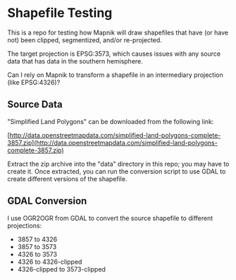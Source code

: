# Shapefile Testing

This is a repo for testing how Mapnik will draw shapefiles that have (or have not) been clipped, segmentized, and/or re-projected.

The target projection is EPSG:3573, which causes issues with any source data that has data in the southern hemisphere.

Can I rely on Mapnik to transform a shapefile in an intermediary projection (like EPSG:4326)?

## Source Data

"Simplified Land Polygons" can be downloaded from the following link:

[http://data.openstreetmapdata.com/simplified-land-polygons-complete-3857.zip](http://data.openstreetmapdata.com/simplified-land-polygons-complete-3857.zip)

Extract the zip archive into the "data" directory in this repo; you may have to create it. Once extracted, you can run the conversion script to use GDAL to create different versions of the shapefile.

## GDAL Conversion

I use OGR2OGR from GDAL to convert the source shapefile to different projections:

* 3857 to 4326
* 3857 to 3573
* 4326 to 3573
* 4326 to 4326-clipped
* 4326-clipped to 3573-clipped
